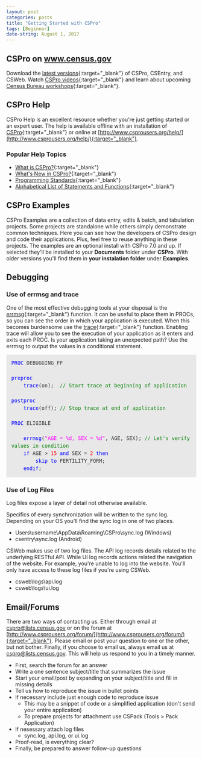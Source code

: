 ```yaml
---
layout: post
categories: posts
title: "Getting Started with CSPro"
tags: [Beginner]
date-string: August 1, 2017
---
```


## CSPro on www.census.gov
Download the [latest versions](https://www.census.gov/population/international/software/cspro/csprodownload.html){:target="_blank"} of CSPro, CSEntry, and CSWeb.
Watch
[CSPro videos](https://www.census.gov/population/international/training/csprovideos.html){:target="_blank"} and learn about upcoming
[Census Bureau workshops](https://www.census.gov/population/international/training/){:target="_blank"}.

## CSPro Help
CSPro Help is an excellent resource whether you're just getting started or an expert user. The help is available offline with an installation of
[CSPro](https://www.census.gov/population/international/software/cspro/csprodownload.html){:target="_blank"} or online at
[http://www.csprousers.org/help/](http://www.csprousers.org/help/){:target="_blank"}.

### Popular Help Topics
* [What is CSPro?](http://www.csprousers.org/help/CSPro/what_is_cspro.html){:target="_blank"}
* [What's New in CSPro?](http://www.csprousers.org/help/CSPro/what_is_new_in_cspro.html){:target="_blank"}
* [Programming Standards](http://www.csprousers.org/help/CSPro/programming_standards.html){:target="_blank"}
* [Alphabetical List of Statements and Functions](http://www.csprousers.org/help/CSPro/logic_alphabetical_list.html){:target="_blank"}

## CSPro Examples
CSPro Examples are a collection of data entry, edits & batch, and tabulation projects. Some projects are standalone while others simply demonstrate common techniques. Here you can see how the developers of CSPro design and code their applications. Plus, feel free to reuse anything in these projects. The examples are an optional install with CSPro 7.0 and up. If selected they'll be installed to your **Documents** folder under **CSPro**. With older versions you'll find them in **your instalation folder** under **Examples**.

## Debugging
### Use of errmsg and trace
One of the most effective debugging tools at your disposal is the [errmsg](http://www.csprousers.org/help/CSPro/errmsg_function.html){:target="_blank"}
function. It can be useful to place them in PROCs, so you can see the order in which your application is executed. When this becomes burdensome use the [trace](http://www.csprousers.org/help/CSPro/trace_function.html){:target="_blank"} function. Enabling trace will allow you to see the execution of your application as it enters and exits each PROC. Is your application taking an unexpected path? Use the errmsg to output the values in a conditional statement.
<div style="margin: 0px; padding: 1em; 
            border-radius: 3px;
            line-height: 1.5;
            font-family: 'Inconsolata', monospace; font-size: 10pt;
            color: rgb(51, 51, 51);
            background-color: rgb(232, 232, 232);">
    <font color="blue">PROC</font>&nbsp;DEBUGGING_FF<br>
    <br>
    <font color="blue">preproc</font><br>
    &nbsp; &nbsp; <font color="blue">trace</font>(on); &nbsp;<font color="green">// Start trace at beginning of application</font><br>
    <br>
    <font color="blue">postproc</font><br>
    &nbsp; &nbsp; <font color="blue">trace</font>(off); <font color="green">// Stop trace at end of application</font><br>
    <br>
    <font color="blue">PROC</font>&nbsp;ELIGIBLE<br>
    <br>
    &nbsp; &nbsp; <font color="blue">errmsg</font>(<font color="fuchsia">"AGE = %d, SEX = %d"</font>, AGE, SEX); <font color="green">// Let's verify values in condition</font><br>
    &nbsp; &nbsp; <font color="blue">if</font>&nbsp;AGE &gt; <font color="red">15</font>&nbsp;<font color="blue">and</font>&nbsp;SEX = <font color="red">2</font>&nbsp;<font color="blue">then</font><br>
    &nbsp; &nbsp; &nbsp; &nbsp; <font color="blue">skip</font>&nbsp;<font color="blue">to</font>&nbsp;FERTILITY_FORM;<br>
    &nbsp; &nbsp; <font color="blue">endif</font>;
</div>

### Use of Log Files
Log files expose a layer of detail not otherwise available.

Specifics of every synchronization will be written to the sync log. Depending on your OS you'll find the sync log in one of two places. 
* Users\username\AppData\Roaming\CSPro\sync.log (Windows)
* csentry\sync.log (Android)

CSWeb makes use of two log files. The API log records details related to the underlying RESTful API. While UI log records actions related the navigation of the website. For example, you're unable to log into the website. You'll only have access to these log files if you're using CSWeb.
* csweb\logs\api.log
* csweb\logs\ui.log

## Email/Forums
There are two ways of contacting us. Either through email at cspro@lists.census.gov or on the forum at [http://www.csprousers.org/forum/](http://www.csprousers.org/forum/){:target="_blank"}. Please email or post your question to one or the other, but not bother. Finally, if you choose to email us, always email us at cspro@lists.census.gov. This will help us respond to you in a timely manner.
* First, search the forum for an answer
* Write a one sentence subject/title that summarizes the issue
* Start your email/post by expanding on your subject/title and fill in missing details
* Tell us how to reproduce the issue in bullet points
* If necessary include just enough code to reproduce issue
    * This may be a snippet of code or a simplified application (don't send your entire application)
    * To prepare projects for attachment use CSPack (Tools > Pack Application)
* If nesessary attach log files
    * sync.log, api.log, or ui.log
* Proof-read, is everything clear?
* Finally, be prepared to answer follow-up questions